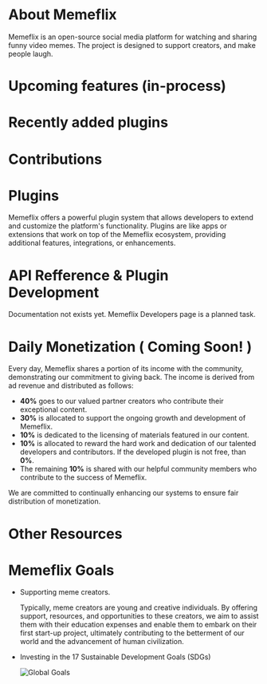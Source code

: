 
# About Memeflix
Memeflix is an open-source social media platform for watching and sharing funny video memes. The project is designed to support creators, and make people laugh.

# Upcoming features (in-process)

# Recently added plugins

# Contributions

# Plugins
Memeflix offers a powerful plugin system that allows developers to extend and customize the platform's functionality. Plugins are like apps or extensions that work on top of the Memeflix ecosystem, providing additional features, integrations, or enhancements.

# API Refference & Plugin Development
Documentation not exists yet. Memeflix Developers page is a planned task.

# Daily Monetization ( Coming Soon! )

Every day, Memeflix shares a portion of its income with the community, demonstrating our commitment to giving back. The income is derived from ad revenue and distributed as follows:

- **40%** goes to our valued partner creators who contribute their exceptional content.
- **30%** is allocated to support the ongoing growth and development of Memeflix.
- **10%** is dedicated to the licensing of materials featured in our content.
- **10%** is allocated to reward the hard work and dedication of our talented developers and contributors. If the developed plugin is not free, than **0%**.
- The remaining **10%** is shared with our helpful community members who contribute to the success of Memeflix.

We are committed to continually enhancing our systems to ensure fair distribution of monetization.

# Other Resources

# Memeflix Goals

- Supporting meme creators. 
    
    Typically, meme creators are young and creative individuals. By offering support, resources, and opportunities to these creators, we aim to assist them with their education expenses and enable them to embark on their first start-up project, ultimately contributing to the betterment of our world and the advancement of human civilization.

- Investing in the 17 Sustainable Development Goals (SDGs)

    ![Global Goals](https://admin.concern.org.uk/sites/default/files/styles/social_media/public/media/images/2021-09/sdgs-rec.png?h=46b9ee08&itok=IBR40EGj)